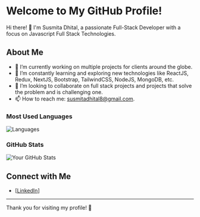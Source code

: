 # Welcome to My GitHub Profile!

Hi there! 👋 I'm Susmita Dhital, a passionate Full-Stack Developer with a focus on Javascript Full Stack Technologies.

## About Me
- 🔭 I’m currently working on multiple projects for clients around the globe.
- 🌱 I’m constantly learning and exploring new technologies like ReactJS, Redux, NextJS, Bootstrap, TailwindCSS, NodeJS, MongoDB, etc.
- 👯 I’m looking to collaborate on full stack projects and projects that solve the problem and is challenging one.
- 📫 How to reach me: susmitadhital8@gmail.com.


### Most Used Languages
![Languages](https://github-readme-stats.vercel.app/api/top-langs/?username=dsushmita&layout=compact)

### GitHub Stats
![Your GitHub Stats](https://github-readme-stats.vercel.app/api?username=dsushmita&show_icons=true&hide_title=true&hide=prs&count_private=true&theme=radical)

## Connect with Me
- [[LinkedIn](https://www.linkedin.com/in/susmitadhital98/)]

---

Thank you for visiting my profile! 🎉
